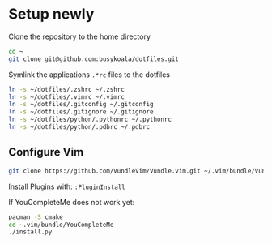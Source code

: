 # Setup newly

Clone the repository to the home directory

```zsh
cd ~
git clone git@github.com:busykoala/dotfiles.git
```

Symlink the applications `.*rc` files to the dotfiles

```zsh
ln -s ~/dotfiles/.zshrc ~/.zshrc
ln -s ~/dotfiles/.vimrc ~/.vimrc
ln -s ~/dotfiles/.gitconfig ~/.gitconfig
ln -s ~/dotfiles/.gitignore ~/.gitignore
ln -s ~/dotfiles/python/.pythonrc ~/.pythonrc
ln -s ~/dotfiles/python/.pdbrc ~/.pdbrc
```

## Configure Vim

```zsh
git clone https://github.com/VundleVim/Vundle.vim.git ~/.vim/bundle/Vundle.vim
```

Install Plugins with: `:PluginInstall`

If YouCompleteMe does not work yet:

```zsh
pacman -S cmake
cd ~.vim/bundle/YouCompleteMe
./install.py
```

